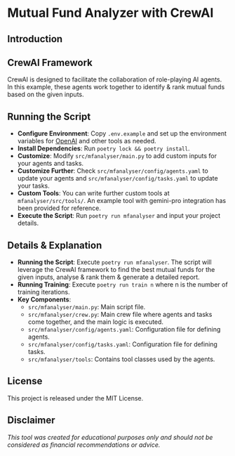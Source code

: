# Mutual Fund Analyzer with CrewAI

## Introduction

## CrewAI Framework
CrewAI is designed to facilitate the collaboration of role-playing AI agents. In this example, these agents work together to identify & rank mutual funds based on the given inputs.

## Running the Script
- **Configure Environment**: Copy `.env.example` and set up the environment variables for [OpenAI](https://platform.openai.com/api-keys) and other tools as needed.
- **Install Dependencies**: Run `poetry lock && poetry install`.
- **Customize**: Modify `src/mfanalyser/main.py` to add custom inputs for your agents and tasks.
- **Customize Further**: Check `src/mfanalyser/config/agents.yaml` to update your agents and `src/mfanalyser/config/tasks.yaml` to update your tasks.
- **Custom Tools**: You can write further custom tools at `mfanalyser/src/tools/`. An example tool with gemini-pro integration has been provided for reference.
- **Execute the Script**: Run `poetry run mfanalyser` and input your project details.

## Details & Explanation
- **Running the Script**: Execute `poetry run mfanalyser`. The script will leverage the CrewAI framework to find the best mutual funds for the given inputs, analyse & rank them & generate a detailed report.
- **Running Training**: Execute `poetry run train n` where n is the number of training iterations.
- **Key Components**:
  - `src/mfanalyser/main.py`: Main script file.
  - `src/mfanalyser/crew.py`: Main crew file where agents and tasks come together, and the main logic is executed.
  - `src/mfanalyser/config/agents.yaml`: Configuration file for defining agents.
  - `src/mfanalyser/config/tasks.yaml`: Configuration file for defining tasks.
  - `src/mfanalyser/tools`: Contains tool classes used by the agents.

## License
This project is released under the MIT License.

## Disclaimer
*This tool was created for educational purposes only and should not be considered as financial recommendations or advice.*


